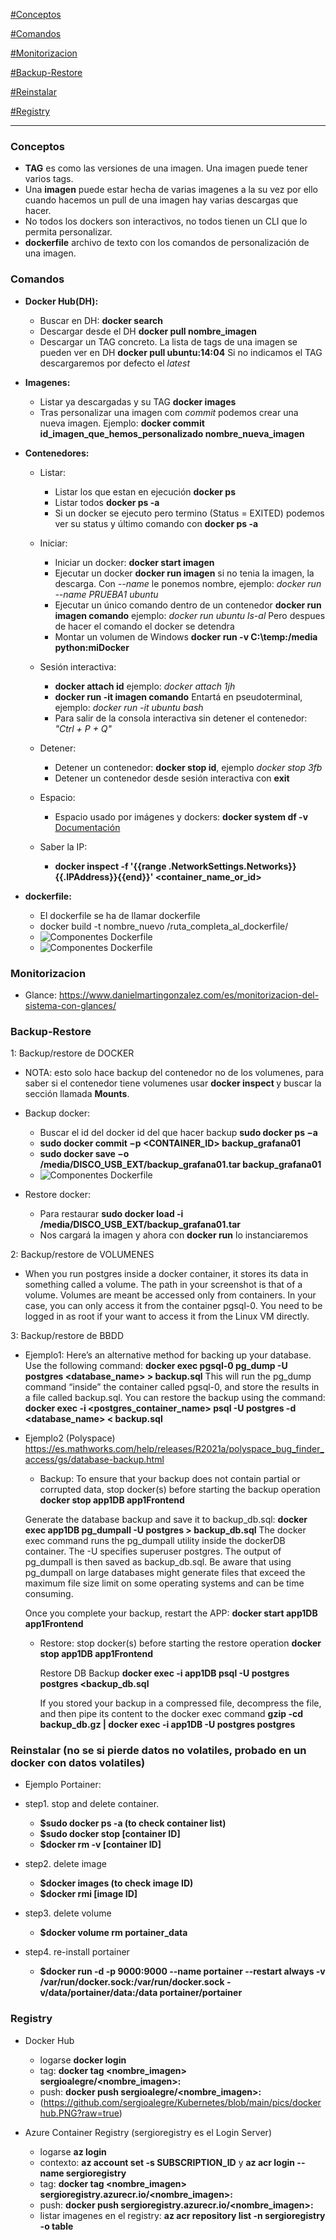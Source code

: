 [#Conceptos](#Conceptos)

[#Comandos](#Comandos)

[#Monitorizacion](#Monitorizacion)

[#Backup-Restore](#Backup-Restore)

[#Reinstalar](#Reinstalar)

[#Registry](#Registry)


------------

### Conceptos

  - **TAG** es como las versiones de una imagen. Una imagen puede tener varios tags.
  - Una **imagen** puede estar hecha de varias imagenes a la su vez por ello cuando hacemos un pull de una imagen hay varias descargas que hacer.
  - No todos los dockers son interactivos, no todos tienen un CLI que lo permita personalizar.
  - **dockerfile** archivo de texto con los comandos de personalización de una imagen.


### Comandos

  - **Docker Hub(DH):**
    - Buscar en DH: **docker search**
    - Descargar desde el DH **docker pull nombre_imagen**
    - Descargar un TAG concreto. La lista de tags de una imagen se pueden ver en DH **docker pull ubuntu:14:04** Si no indicamos el TAG descargaremos por defecto el *latest*


  - **Imagenes:**
    - Listar ya descargadas y su TAG **docker images**
    - Tras personalizar una imagen com *commit* podemos crear una nueva imagen. Ejemplo: **docker commit id_imagen_que_hemos_personalizado nombre_nueva_imagen**


  - **Contenedores:**
    - Listar:
      - Listar los que estan en ejecución **docker ps**
      - Listar todos **docker ps -a**    
      - Si un docker se ejecuto pero termino (Status = EXITED) podemos ver su status y último comando con **docker ps -a**

    - Iniciar:
      - Iniciar un docker: **docker start imagen**
      - Ejecutar un docker **docker run imagen** si no tenia la imagen, la descarga. Con *--name* le ponemos nombre, ejemplo: *docker run --name PRUEBA1 ubuntu*    
      - Ejecutar un único comando dentro de un contenedor **docker run imagen comando** ejemplo: *docker run ubuntu ls-al* Pero despues de hacer el comando el docker se detendra
      - Montar un volumen de Windows **docker run -v C:\temp:/media python:miDocker**

    - Sesión interactiva:
        - **docker attach id**  ejemplo: *docker attach 1jh*
        - **docker run -it imagen comando** Entartá en pseudoterminal, ejemplo: *docker run -it ubuntu bash*
        - Para salir de la consola interactiva sin detener el contenedor: *"Ctrl + P + Q"*

    - Detener:
      - Detener un contenedor: **docker stop id**, ejemplo *docker stop 3fb*
      - Detener un contenedor desde sesión interactiva con **exit**

    - Espacio:
      - Espacio usado por imágenes y dockers: **docker system df -v** [Documentación](https://docs.docker.com/engine/reference/commandline/system_df/)

    - Saber la IP:
      - **docker inspect -f '{{range .NetworkSettings.Networks}}{{.IPAddress}}{{end}}' <container_name_or_id>**



  - **dockerfile:**
    - El dockerfile se ha de llamar dockerfile
    - docker build -t nombre_nuevo /ruta_completa_al_dockerfile/
    - ![Componentes Dockerfile](https://github.com/sergioalegre/Dockers/blob/main/pics/dockerfile_elementos.JPG?raw=true)
    - ![Componentes Dockerfile](https://github.com/sergioalegre/Dockers/blob/main/pics/dockerfile_ejemplo.JPG?raw=true)    


### Monitorizacion

  - Glance: https://www.danielmartingonzalez.com/es/monitorizacion-del-sistema-con-glances/


### Backup-Restore

  1: Backup/restore de DOCKER
  - NOTA: esto solo hace backup del contenedor no de los volumenes, para saber si el contenedor tiene volumenes usar **docker inspect <nombre contenedor>** y buscar la sección llamada **Mounts**.

  - Backup docker:
    - Buscar el id del docker id del que hacer backup **sudo docker ps −a**
    - **sudo docker commit −p <CONTAINER_ID> backup_grafana01**
    - **sudo docker save −o /media/DISCO_USB_EXT/backup_grafana01.tar backup_grafana01**
    - ![Componentes Dockerfile](https://github.com/sergioalegre/Dockers/blob/main/pics/backup-dockers.jpg?raw=true)

  - Restore docker:
    - Para restaurar **sudo docker load -i /media/DISCO_USB_EXT/backup_grafana01.tar**
    - Nos cargará la imagen y ahora con **docker run** lo instanciaremos

  2: Backup/restore de VOLUMENES
  - When you run postgres inside a docker container, it stores its data in something called a volume. The path in your screenshot is that of a volume. Volumes are meant be accessed only from containers. In your case, you can only access it from the container pgsql-0. You need to be logged in as root if your want to access it from the Linux VM directly.

  3: Backup/restore de BBDD
  - Ejemplo1: Here’s an alternative method for backing up your database. Use the following command: **docker exec pgsql-0 pg_dump -U postgres <database_name> > backup.sql**
  This will run the pg_dump command “inside” the container called pgsql-0, and store the results in a file called backup.sql. You can restore the backup using the command: **docker exec -i <postgres_container_name> psql -U postgres -d <database_name> < backup.sql**

  - Ejemplo2 (Polyspace) https://es.mathworks.com/help/releases/R2021a/polyspace_bug_finder_access/gs/database-backup.html
    - Backup: To ensure that your backup does not contain partial or corrupted data, stop docker(s) before starting the backup operation **docker stop app1DB app1Frontend**

    Generate the database backup and save it to backup_db.sql: **docker exec app1DB pg_dumpall -U postgres > backup_db.sql**
    The docker exec command runs the pg_dumpall utility inside the dockerDB container. The -U specifies superuser postgres. The output of pg_dumpall is then saved as backup_db.sql. Be aware that using pg_dumpall on large databases might generate files that exceed the maximum file size limit on some operating systems and can be time consuming.

    Once you complete your backup, restart the APP: **docker start app1DB app1Frontend**
    - Restore: stop docker(s) before starting the restore operation **docker stop app1DB app1Frontend**

      Restore DB Backup **docker exec -i app1DB psql -U postgres postgres <backup_db.sql**

      If you stored your backup in a compressed file, decompress the file, and then pipe its content to the docker exec command **gzip -cd backup_db.gz | docker exec -i app1DB -U postgres postgres**


### Reinstalar (no se si pierde datos no volatiles, probado en un docker con datos volatiles)

  - Ejemplo Portainer:
  - step1. stop and delete container.
    - **$sudo docker ps -a (to check container list)**
    - **$sudo docker stop [container ID]**
    - **$docker rm -v [container ID]**

  - step2. delete image
    - **$docker images (to check image ID)**
    - **$docker rmi [image ID]**

  - step3. delete volume
    - **$docker volume rm portainer_data**

  - step4. re-install portainer
    - **$docker run -d -p 9000:9000 --name portainer --restart always -v /var/run/docker.sock:/var/run/docker.sock -v/data/portainer/data:/data portainer/portainer**

### Registry

  - Docker Hub
    - logarse **docker login**
    - tag: **docker tag <nombre_imagen> sergioalegre/<nombre_imagen>:<version>**
    - push: **docker push sergioalegre/<nombre_imagen>:<version>**
    - (https://github.com/sergioalegre/Kubernetes/blob/main/pics/dockerhub.PNG?raw=true)

  - Azure Container Registry (sergioregistry es el Login Server)
    - logarse **az login**
    - contexto: **az account set -s SUBSCRIPTION_ID** y **az acr login --name sergioregistry**
    - tag: **docker tag <nombre_imagen> sergioregistry.azurecr.io/<nombre_imagen>:<version>**
    - push: **docker push sergioregistry.azurecr.io/<nombre_imagen>:<version>**
    - listar imagenes en el registry: **az acr repository list -n sergioregistry -o table**
